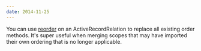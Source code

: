 ```yaml
---
date: 2014-11-25
---
```


You can use [reorder][] on an ActiveRecordRelation to replace all existing order
methods. It's super useful when merging scopes that may have imported their own
ordering that is no longer applicable.

[reorder]: http://apidock.com/rails/ActiveRecord/QueryMethods/reorder
